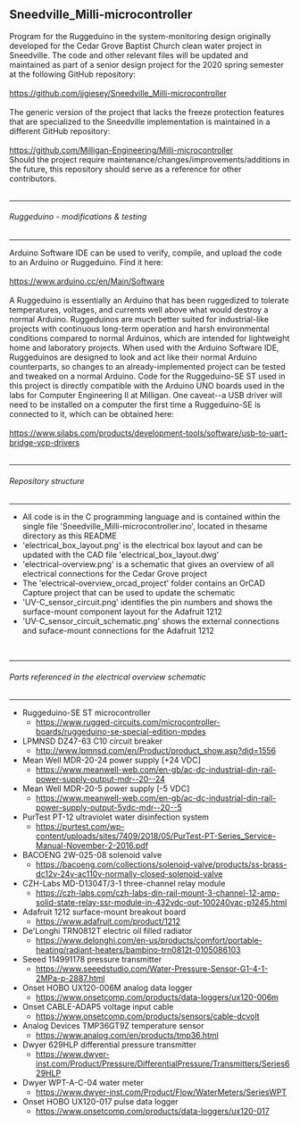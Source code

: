 ## Sneedville_Milli-microcontroller  

  Program for the Ruggeduino in the system-monitoring design originally developed for the Cedar Grove Baptist Church clean water
  project in Sneedville. The code and other relevant files will be updated and maintained as part of a senior design project for
  the 2020 spring semester at the following GitHub repository:  
  <br>
  https://github.com/jjgiesey/Sneedville_Milli-microcontroller  
  <br>
  The generic version of the project that lacks the freeze protection features that are specialized to the Sneedville
  implementation is maintained in a different GitHub repository:  
  <br>
  https://github.com/Milligan-Engineering/Milli-microcontroller 
  <br>
  Should the project require maintenance/changes/improvements/additions in the future, this repository should serve as a
  reference for other contributors.  
  <br>

*********************************************************************************************************************************
###### Ruggeduino - modifications & testing
*********************************************************************************************************************************

  Arduino Software IDE can be used to verify, compile, and upload the code to an Arduino or Ruggeduino. Find it here:  
  <br>
  https://www.arduino.cc/en/Main/Software  
  <br>
  A Ruggeduino is essentially an Arduino that has been ruggedized to tolerate temperatures, voltages, and currents well above
  what would destroy a normal Arduino. Ruggeduinos are much better suited for industrial-like projects with continuous long-term
  operation and harsh environmental conditions compared to normal Arduinos, which are intended for lightweight home and
  laboratory projects. When used with the Arduino Software IDE, Ruggeduinos are designed to look and act like their normal
  Arduino counterparts, so changes to an already-implemented project can be tested and tweaked on a normal Arduino. Code for the
  Ruggeduino-SE ST used in this project is directly compatible with the Arduino UNO boards used in the labs for Computer
  Engineering II at Milligan. One caveat--a USB driver will need to be installed on a computer the first time a Ruggeduino-SE is
  connected to it, which can be obtained here:  
  <br>
  https://www.silabs.com/products/development-tools/software/usb-to-uart-bridge-vcp-drivers  
  <br>

*********************************************************************************************************************************
###### Repository structure
*********************************************************************************************************************************

  - All code is in the C programming language and is contained within the single file 'Sneedville_Milli-microcontroller.ino',
    located in thesame directory as this README  
  - 'electrical_box_layout.png' is the electrical box layout and can be updated with the CAD file 'electrical_box_layout.dwg'  
  - 'electrical-overview.png' is a schematic that gives an overview of all electrical connections for the Cedar Grove project  
  - The 'electrical-overview_orcad_project' folder contains an OrCAD Capture project that can be used to update the schematic  
  - 'UV-C_sensor_circuit.png' identifies the pin numbers and shows the surface-mount component layout for the Adafruit 1212  
  - 'UV-C_sensor_circuit_schematic.png' shows the external connections and suface-mount connections for the Adafruit 1212  
  <br>

*********************************************************************************************************************************
###### Parts referenced in the electrical overview schematic
*********************************************************************************************************************************

  - Ruggeduino-SE ST microcontroller
      - https://www.rugged-circuits.com/microcontroller-boards/ruggeduino-se-special-edition-mpdes
  - LPMNSD DZ47-63 C10 circuit breaker
      - http://www.lpmnsd.com/en/Product/product_show.asp?did=1556
  - Mean Well MDR-20-24 power supply [+24 VDC]
      - https://www.meanwell-web.com/en-gb/ac-dc-industrial-din-rail-power-supply-output-mdr--20--24
  - Mean Well MDR-20-5 power supply [-5 VDC]
      - https://www.meanwell-web.com/en-gb/ac-dc-industrial-din-rail-power-supply-output-5vdc-mdr--20--5
  - PurTest PT-12 ultraviolet water disinfection system
      - https://purtest.com/wp-content/uploads/sites/7409/2018/05/PurTest-PT-Series_Service-Manual-November-2-2016.pdf
  - BACOENG 2W-025-08 solenoid valve
      - https://bacoeng.com/collections/solenoid-valve/products/ss-brass-dc12v-24v-ac110v-normally-closed-solenoid-valve
  - CZH-Labs MD-D1304T/3-1 three-channel relay module
      - https://czh-labs.com/czh-labs-din-rail-mount-3-channel-12-amp-solid-state-relay-ssr-module-in-432vdc-out-100240vac-p1245.html
  - Adafruit 1212 surface-mount breakout board
      - https://www.adafruit.com/product/1212
  - De'Longhi TRN0812T electric oil filled radiator
      - https://www.delonghi.com/en-us/products/comfort/portable-heating/radiant-heaters/bambino-trn0812t-0105086103
  - Seeed 114991178 pressure transmitter
      - https://www.seeedstudio.com/Water-Pressure-Sensor-G1-4-1-2MPa-p-2887.html
  - Onset HOBO UX120-006M analog data logger
      - https://www.onsetcomp.com/products/data-loggers/ux120-006m
  - Onset CABLE-ADAP5 voltage input cable
      - https://www.onsetcomp.com/products/sensors/cable-dcvolt
  - Analog Devices TMP36GT9Z temperature sensor
      - https://www.analog.com/en/products/tmp36.html
  - Dwyer 629HLP differential pressure transmitter
      - https://www.dwyer-inst.com/Product/Pressure/DifferentialPressure/Transmitters/Series629HLP
  - Dwyer WPT-A-C-04 water meter
      - https://www.dwyer-inst.com/Product/Flow/WaterMeters/SeriesWPT
  - Onset HOBO UX120-017 pulse data logger
      - https://www.onsetcomp.com/products/data-loggers/ux120-017